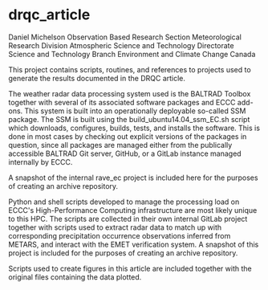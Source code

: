 # drqc_article

Daniel Michelson
Observation Based Research Section
Meteorological Research Division
Atmospheric Science and Technology Directorate
Science and Technology Branch
Environment and Climate Change Canada

This project contains scripts, routines, and references to projects used to 
generate the results documented in the DRQC article.

The weather radar data processing system used is the BALTRAD Toolbox together
with several of its associated software packages and ECCC add-ons.
This system is built into an operationally deployable so-called SSM package.
The SSM is built using the build_ubuntu14.04_ssm_EC.sh script which downloads,
configures, builds, tests, and installs the software. This is done in most cases
by checking out explicit versions of the packages in question, since all 
packages are managed either from the publically accessible BALTRAD Git server, 
GitHub, or a GitLab instance managed internally by ECCC.

A snapshot of the internal rave_ec project is included here for the purposes of 
creating an archive repository. 

Python and shell scripts developed to manage the processing load on ECCC's 
High-Performance Computing infrastructure are most likely unique to this HPC. 
The scripts are collected in their own internal GitLab project together with 
scripts used to extract radar data to match up with corresponding precipitation
occurrence observations inferred from METARS, and interact with the EMET 
verification system. A snapshot of this project is included for the purposes of
creating an archive repository.

Scripts used to create figures in this article are included together with the 
original files containing the data plotted.

